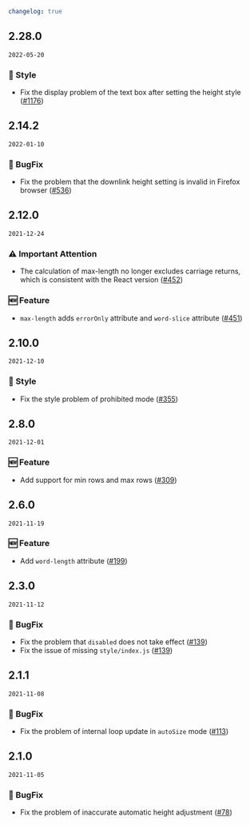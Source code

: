 ```yaml
changelog: true
```

## 2.28.0

`2022-05-20`

### 💅 Style

- Fix the display problem of the text box after setting the height style ([#1176](https://github.com/arco-design/arco-design-vue/pull/1176))


## 2.14.2

`2022-01-10`

### 🐛 BugFix

- Fix the problem that the downlink height setting is invalid in Firefox browser ([#536](https://github.com/arco-design/arco-design-vue/pull/536))


## 2.12.0

`2021-12-24`

### ⚠️ Important Attention

- The calculation of max-length no longer excludes carriage returns, which is consistent with the React version ([#452](https://github.com/arco-design/arco-design-vue/pull/452))

### 🆕 Feature

- `max-length` adds `errorOnly` attribute and `word-slice` attribute ([#451](https://github.com/arco-design/arco-design-vue/pull/451))


## 2.10.0

`2021-12-10`

### 💅 Style

- Fix the style problem of prohibited mode ([#355](https://github.com/arco-design/arco-design-vue/pull/355))


## 2.8.0

`2021-12-01`

### 🆕 Feature

- Add support for min rows and max rows ([#309](https://github.com/arco-design/arco-design-vue/pull/309))


## 2.6.0

`2021-11-19`

### 🆕 Feature

- Add `word-length` attribute ([#199](https://github.com/arco-design/arco-design-vue/pull/199))


## 2.3.0

`2021-11-12`

### 🐛 BugFix

- Fix the problem that `disabled` does not take effect ([#139](https://github.com/arco-design/arco-design-vue/pull/139))
- Fix the issue of missing `style/index.js` ([#139](https://github.com/arco-design/arco-design-vue/pull/139))


## 2.1.1

`2021-11-08`

### 🐛 BugFix

- Fix the problem of internal loop update in `autoSize` mode ([#113](https://github.com/arco-design/arco-design-vue/pull/113))


## 2.1.0

`2021-11-05`

### 🐛 BugFix

- Fix the problem of inaccurate automatic height adjustment ([#78](https://github.com/arco-design/arco-design-vue/pull/78))

